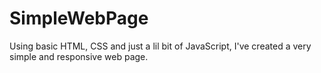 # SimpleWebPage
Using basic HTML, CSS and just a lil bit of JavaScript, I've created a very simple and responsive web page. 

